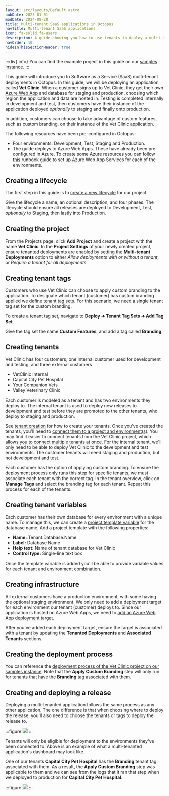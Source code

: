 ```yaml
---
layout: src/layouts/Default.astro
pubDate: 2023-01-01
modDate: 2024-08-28
title: Multi-tenant SaaS applications in Octopus
navTitle: Multi-tenant SaaS applications
icon: fa-solid fa-users
description: A guide showing you how to use tenants to deploy a multi-tenant SaaS application using Octopus Deploy.
navOrder: 10
hideInThisSectionHeader: true
---
```


:::div{.info}
You can find the example project in this guide on our [samples instance](https://samples.octopus.app/app#/Spaces-682/projects/vet-clinic).
:::

This guide will introduce you to Software as a Service (SaaS) multi-tenant deployments in Octopus. In this guide, we will be deploying an application called **Vet Clinic**. When a customer signs up to Vet Clinic, they get their own [Azure Web App](/docs/infrastructure/deployment-targets/azure/web-app-targets) and database for staging and production, choosing which region the application and data are hosted in. Testing is completed internally in development and test, then customers have their instance of the application deployed *optionally* to staging and finally onto production. 

In addition, customers can choose to take advantage of custom features, such as custom branding, on their instance of the Vet Clinic application.

The following resources have been pre-configured in Octopus:

* Four environments: Development, Test, Staging and Production.
* The guide deploys to Azure Web Apps. These have already been pre-configured in Azure. To create some Azure resources you can follow [this](/docs/runbooks/runbook-examples/azure/provision-app-service/
) runbook guide to set up Azure Web App Services for each of the environments. 

## Creating a lifecycle

The first step in this guide is to [create a new lifecycle](/docs/releases/lifecycles#create-a-new-lifecycle) for our project.

Give the lifecycle a name, an optional description, and four phases. The lifecycle should ensure all releases are deployed to Development, Test, *optionally* to Staging, then lastly into Production. 

## Creating the project

From the Projects page, click **Add Project** and create a project with the name **Vet Clinic**. In the **Project Settings** of your newly created project, ensure tenanted deployments are enabled by setting the **Multi-tenant Deployments** option to either *Allow deployments with or without a tenant*, or *Require a tenant for all deployments*.

## Creating tenant tags

Customers who use Vet Clinic can choose to apply custom branding to the application. To designate which tenant (customer) has custom branding applied we define [tenant tag sets](/docs/tenants/tenant-tags). For this scenario, we need a single tenant tag set for the custom branding.

To create a tenant tag set, navigate to **Deploy ➜ Tenant Tag Sets ➜ Add Tag Set**.

Give the tag set the name **Custom Features**, and add a tag called **Branding**.

## Creating tenants

Vet Clinic has four customers; one internal customer used for development and testing, and three external customers

- VetClinic Internal
- Capital City Pet Hospital
- Your Companion Vets
- Valley Veterinary Clinic

Each customer is modeled as a tenant and has two environments they deploy to. The internal tenant is used to deploy new releases to development and test before they are promoted to the other tenants, who deploy to staging and production.

See [tenant creation](/docs/tenants/tenant-creation) for how to create your tenants. Once you've created the tenants, you'll need to [connect them to a project and environment(s)](/docs/tenants/tenant-creation/connecting-projects). You may find it easier to connect tenants from the Vet Clinic project, which [allows you to connect multiple tenants at once](/docs/projects/tenants/bulk-connection). For the internal tenant, we'll only need to be able to deploy Vet Clinic to the development and test environments. The customer tenants will need staging and production, but not development and test.

Each customer has the option of applying custom branding. To ensure the deployment process only runs this step for specific tenants, we must associate each tenant with the correct tag. In the tenant overview, click on **Manage Tags** and select the branding tag for each tenant. Repeat this process for each of the tenants.

## Creating tenant variables

Each customer has their own database for every environment with a unique name. To manage this, we can create a [project template variable](/docs/projects/variables/tenant-variables#project-templates) for the database name. Add a project template with the following properties:

- **Name:** Tenant.Database.Name
- **Label:** Database Name
- **Help text:** Name of tenant database for Vet Clinic
- **Control type:** Single-line text box

Once the template variable is added you'll be able to provide variable values for each tenant and environment combination.

## Creating infrastructure

All external customers have a production environment, with some having the optional staging environment. We only need to add a deployment target for each environment our tenant (customer) deploys to. Since our application is hosted on Azure Web Apps, we need to [add an Azure Web App deployment target](/docs/infrastructure/deployment-targets/azure/web-app-targets#creating-web-app-targets).

After you've added each deployment target, ensure the target is associated with a tenant by updating the **Tenanted Deployments** and **Associated Tenants** sections.

## Creating the deployment process

You can reference the [deployment process of the Vet Clinic project on our samples instance](https://samples.octopus.app/app#/Spaces-682/projects/vet-clinic/deployments/process). Note that the **Apply Custom Branding** step will only run for tenants that have the **Branding** tag associated with them.

## Creating and deploying a release

Deploying a multi-tenanted application follows the same process as any other application. The one difference is that when choosing where to deploy the release, you'll also need to choose the tenants or tags to deploy the release to.

:::figure
![](/docs/tenants/guides/multi-tenant-saas-application/images/multi-tenanted-dashboard.png)
:::

Tenants will only be eligible for deployment to the environments they've been connected to. Above is an example of what a multi-tenanted application's dashboard may look like.

One of our tenants **Capital City Pet Hospital** has the **Branding** tenant tag associated with them. As a result, the **Apply Custom Branding** step was applicable to them and we can see from the logs that it ran that step when we deployed to production for **Capital City Pet Hospital**.

:::figure
![](/docs/tenants/guides/multi-tenant-saas-application/images/deploying-release-production.png)
:::
